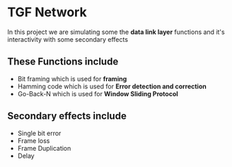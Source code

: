 # TGF Network
In this project we are simulating some the **data link layer** functions and it's interactivity with some secondary effects 

## These Functions include
* Bit framing which is used for **framing**
* Hamming code which is used for **Error detection and correction**
* Go-Back-N which is used for **Window Sliding Protocol**

## Secondary effects include
* Single bit error
* Frame loss
* Frame Duplication
* Delay
